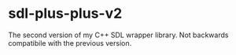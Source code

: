 # sdl-plus-plus-v2

The second version of my C++ SDL wrapper library. Not backwards compatibile with the previous version.
